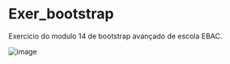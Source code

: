 # Exer_bootstrap

Exercicio do modulo 14 de bootstrap avançado de escola EBAC.

![image](https://user-images.githubusercontent.com/104576340/204068606-e457fe38-c689-41ce-b64a-e028a8ff5895.png)
